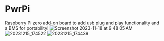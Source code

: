 # PwrPi
Raspberry Pi zero add-on board to add usb plug and play functionality and a BMS for portability!
![Screenshot 2023-11-18 at 9 48 05 AM](https://github.com/Cr4zySh4rk/PwrPi/assets/75577562/2ded75c8-4cd8-42ad-8bba-5eef5ff9f977)
![20231215_174522](https://github.com/Cr4zySh4rk/PwrPi/assets/75577562/21a2387f-db3e-4b9e-afd5-2b5908a2909d)
![20231215_174439](https://github.com/Cr4zySh4rk/PwrPi/assets/75577562/75f049eb-a3ac-4039-b87a-bb90097f8155)
